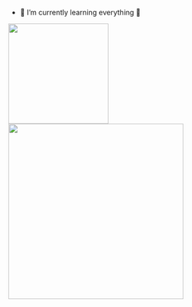 - 🌱 I’m currently learning everything 🤣

<!-- ![Nara's GitHub stats](https://github-readme-stats.vercel.app/api?username=Narazxc&theme=panda)

![Top Langs](https://github-readme-stats.vercel.app/api/top-langs/?username=Narazxc&theme=panda&langs_count=10) -->

<!-- Align center -->
<a href="#">
  <img height=200 align="top" src="https://github-readme-stats.vercel.app/api?username=Narazxc&theme=panda&card_width=200" />
</a>
<a href="#">
  <img height=350 align="top" src="https://github-readme-stats.vercel.app/api/top-langs/?username=Narazxc&theme=panda&langs_count=6&card_width=250" />
</a>
